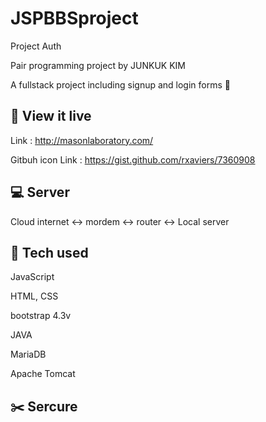 # JSPBBSproject

Project Auth

Pair programming project by JUNKUK KIM

A fullstack project including signup and login forms 🔐

## :eyes: View it live
Link : http://masonlaboratory.com/

Gitbuh icon Link : https://gist.github.com/rxaviers/7360908

## :computer: Server

Cloud internet <-> mordem <-> router <-> Local server

## :robot: Tech used

JavaScript

HTML, CSS

bootstrap 4.3v

JAVA

MariaDB

Apache Tomcat

## :scissors: Sercure



